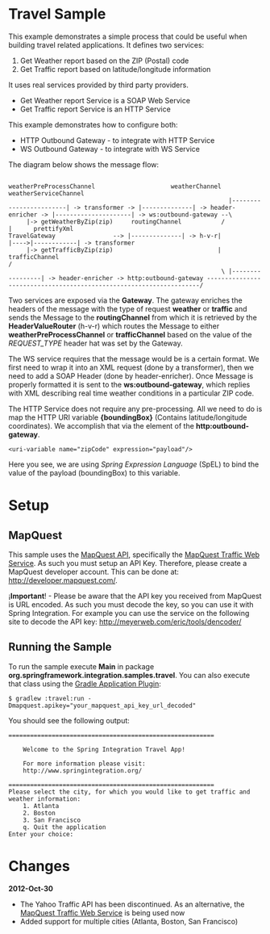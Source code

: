 Travel Sample
=============

This example demonstrates a simple process that could be useful when building travel related applications. It defines two services:

1. Get Weather report based on the ZIP (Postal) code
2. Get Traffic report based on latitude/longitude information

It uses real services provided by third party providers.

* Get Weather report Service is a SOAP Web Service
* Get Traffic report Service is an HTTP Service

This example demonstrates how to configure both:

* HTTP Outbound Gateway - to integrate with HTTP Service
* WS Outbound Gateway - to integrate with WS Service

The diagram below shows the message flow:

		                                                          weatherPreProcessChannel                     weatherChannel                         weatherServiceChannel
		                                                         |------------------------| -> transformer -> |--------------| -> header-enricher -> |---------------------| -> ws:outbound-gateway --\
	     |-> getWeatherByZip(zip)     routingChannel           /                                                                                                                                       |      prettifyXml
	TravelGateway                --> |--------------| -> h-v-r|                                                                                                                                        |---->|------------| -> transformer
	     |-> getTrafficByZip(zip)                             |     trafficChannel                                                                                                                    /
	                                                           \ |-----------------| -> header-enricher -> http:outbound-gateway --------------------------------------------------------------------/

Two services are exposed via the **Gateway**. The gateway enriches the headers of the message with the type of request **weather** or **traffic** and sends the Message to the **routingChannel** from which it is retrieved by the **HeaderValueRouter** (h-v-r) which routes the Message to either **weatherPreProcessChannel** or **trafficChannel** based on the value of the *REQUEST_TYPE* header hat was set by the Gateway.

The WS service requires that the message would be is a certain format. We first need to wrap it into an XML request (done by a transformer), then we need to add a SOAP Header (done by header-enricher). Once Message is properly formatted it is sent to the **ws:outbound-gateway**, which replies with XML describing real time weather conditions in a particular ZIP code.

The HTTP Service does not require any pre-processing. All we need to do is map the HTTP URI variable **{boundingBox}** (Contains latitude/longitude coordinates).
We accomplish that via the **<uri-variable>** element of the **http:outbound-gateway**.

	<uri-variable name="zipCode" expression="payload"/>

Here you see, we are using *Spring Expression Language* (SpEL) to bind the value of the payload (boundingBox) to this variable.

# Setup

## MapQuest

This sample uses the [MapQuest API][], specifically the [MapQuest Traffic Web Service][]. As such you must setup an API Key. Therefore, please create a MapQuest developer account. This can be done at: http://developer.mapquest.com/.

¡**Important**! - Please be aware that the API key you received from MapQuest is URL encoded. As such you must decode the key, so you can use it with Spring Integration. For example you can use the service on the following site to decode the API key: http://meyerweb.com/eric/tools/dencoder/

## Running the Sample

To run the sample execute **Main** in package **org.springframework.integration.samples.travel**. 
You can also execute that class using the [Gradle Application Plugin](http://www.gradle.org/docs/current/userguide/application_plugin.html):

    $ gradlew :travel:run -Dmapquest.apikey="your_mapquest_api_key_url_decoded"

You should see the following output:

	=========================================================

	    Welcome to the Spring Integration Travel App!

	    For more information please visit:
	    http://www.springintegration.org/

	=========================================================
	Please select the city, for which you would like to get traffic and weather information:
		1. Atlanta
		2. Boston
		3. San Francisco
		q. Quit the application
	Enter your choice:

# Changes

**2012-Oct-30**

* The Yahoo Traffic API has been discontinued. As an alternative, the [MapQuest Traffic Web Service] is being used now
* Added support for multiple cities (Atlanta, Boston, San Francisco)


[MapQuest API]: http://www.mapquestapi.com/
[MapQuest Traffic Web Service]: http://platform.beta.mapquest.com/traffic/






